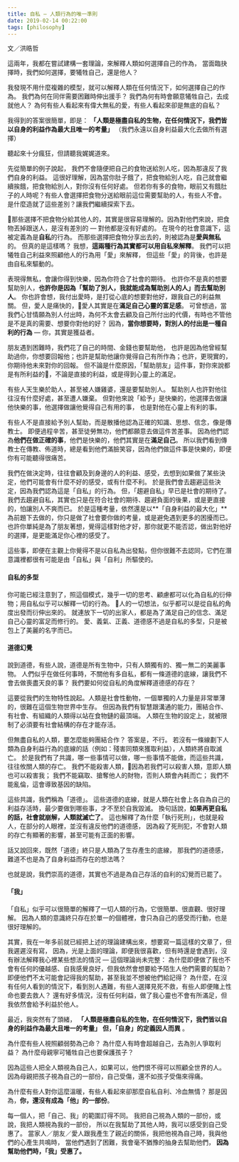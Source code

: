 ```yaml
---
title: 自私 — 人類行為的唯一準則
date: 2019-02-14 00:22:00
tags: [philosophy]
---
```


文／洪晧哲

這兩年，我都在嘗試建構一套理論，來解釋人類如何選擇自己的作為，
當面臨抉擇時，我們如何選擇，要犧牲自己，還是他人？

我發現不用什麼複雜的模型，就可以解釋人類在任何情況下，如何選擇自己的作為。
我們為何在同伴需要困難時伸出援手？
我們為何有時會願意犧牲自己，去成就他人？
為何有些人看起來有偉大無私的愛，有些人看起來卻是無底的自私？

我得到的答案很簡單，即是：
**「人類是極盡自私的生物，在任何情況下，我們皆以自身的利益作為最大且唯一的考量」**
（我們永遠以自身利益最大化去做所有選擇）

聽起來十分瘋狂，但請聽我娓娓道來。

先從簡單的例子說起，
我們不會隨便把自己的食物送給別人吃，因為那違反了我們自身的利益。
這很好理解，因為當你肚子餓了，把食物給別人吃，自己就會繼續挨餓，把食物給別人，對你沒有任何好處。
但若你有多的食物，眼前又有餓肚子的人時呢？有些人會選擇把食物分送給眼前這位需要幫助的人，有些人不會。
是什麼造就了這些差別？讓我們繼續探索下去。

那些選擇不把食物分給其他人的，其實是很容易理解的。因為對他們來說，把食物丟掉跟送人，是沒有差別的 — 對他都是沒有好處的。
在現今的社會意識下，這被定義為是**自私**的行為。
而那些選擇把食物分享出去的，則被認為是**愛與無私**的。
但真的是這樣嗎？
我想，**這兩種行為其實都可以用自私來解釋**。
我們可以把犧牲自己利益來照顧他人的行為用「愛」來解釋，
但這些「愛」的背後，也許是由自私來驅動的。

表現得無私，會讓你得到快樂，因為你符合了社會的期待。
也許你不是真的想要幫助別人，**也許你是因為「幫助了別人，我就能成為幫助別人的人」而去幫助別人**。
你也許會想，我付出愛時，是打從心底的想要對他好，跟我自己的利益無關。
但，愛人是痛快的，愛人其實是在**滿足自己心靈的富足感**。
可曾想過，當我們心甘情願為別人付出時，為何不太會去顧及自己所付出的代價，有時也不管他是不是真的需要、想要你對他的好？
因為，**當你想要時，對別人的付出是一種自利的行為** — 你，其實是獲益者。

朋友遇到困難時，我們花了自己的時間、金錢也要幫助他，
也許是因為他曾經幫助過你，你想要回報他；也許是幫助他讓你覺得自己有所作為；也許，更現實的，你期待他未來對你的回報。
但不論是什麼原因，「幫助朋友」這件事，對你來說都是有所利益的，不論是直接的利益，或是得到心靈上的滿足。

有些人天生樂於助人，甚至被人嫌雞婆，還是要幫助別人。
幫助別人也許對他往往沒有什麼好處，甚至遭人嫌棄。
但對他來說「給予」是快樂的，他選擇去做讓他快樂的事，他選擇做讓他覺得自己有用的事，
也是對他在心靈上有利的事。

有些人不是直接給予別人幫助，而是散播他認為正確的知識、思想、信念，像是傳教士。
即便過程辛苦，甚至徒勞無功，他們都願意去做這件苦差事。
因為他們認為**他們在做正確的事**，他們是快樂的，他們其實是在**滿足自己**。
所以我們看到傳教士在傳教、佈道時，總是看到他們滿臉笑容，因為他們做這件事是快樂的，即便你有可能聽得很痛苦。

我們在做決定時，往往會顧及到身邊的人的利益、感受，去想到如果做了某些決定，他們可能會有什麼不好的感受，或有什麼不利。
於是我們會去趨避這些決定，因為我們認為這是「自私」的行為。
但，「趨避自私」早已是社會的期待了。
我們去趨避自私，其實也只是在符合社會的期待、趨避負面的後果，或是更直接的，怕讓別人不爽而已。
於是這種考量，依然還是以**「自身利益的最大化」**為前題下去做的，你只是做了社會要你做的考量，或是避免遇到更多的困擾而已。
也許你單純是為了朋友著想，覺得這樣對他才好，那你就更不能否認，做出對他好的選擇，是更能滿足你心裡的感受了。

這些事，即便在主觀上你覺得不是以自私為出發點，但你很難不去認同，它們在潛意識裡都很有可能是由「自私」與「自利」所驅使的。

#### 自私的多型

你可能已經注意到了，照這個模式，幾乎一切的思考、顧慮都可以化為自私的衍伸物；用自私似乎可以解釋一切的行為。
人的一切想法，似乎都可以是從自私的角度出發而衍伸出來的。
就連放下一切的出家人，都是為了滿足自己的信念、滿足自己心靈的富足而修行的。
愛、義氣、正義、道德感不過是自私的多型，只是被包上了美麗的名字而已。

#### 道德幻覺

說到道德，有些人說，道德是所有生物中，只有人類獨有的、獨一無二的美麗事物。
人們似乎在做任何事時，不關他有多自私，都有一條道德的底線，讓我們不會去做喪盡天良的事？
我們要如何從自私的角度解釋道德感的存在？

這要從我們的生物特性說起。人類是社會性動物，一個單獨的人力量是非常單薄的，很難在這個生物世界中生存。
但因為我們有智慧跟溝通的能力，團結合作、有社會、有組織的人類得以站在食物鏈的最頂端。
人類在生物的設定上，就被限制了必須要有社會結構的存在才能存活。

但無盡自私的人類，要怎麼能夠團結合作？
答案是，不行。
若沒有一條線劃下人類為自身利益行為的底線的話（例如：殘害同類來獲取利益），人類終將自取滅亡。
於是我們有了共識，哪一些事情可以做，哪一些事情不能做，而這些共識，往往攸關人類的存亡。
我們不能殺害人類，因為若我們可以殺害人類，意即人類也可以殺害我；
我們不能竊取、搶奪他人的財物，否則人類會內耗而亡；
我們不能亂倫，這會導致基因的缺陷。

這些共識，我們稱為「道德」。
這些道德的底線，就是人類在社會上各自為自己的利益存活時，最少要做到哪些事，才不至於自我毀滅。
換句話說，**如果再更自私的話，社會就崩解，人類就滅亡了**。
這也解釋了為什麼「執行死刑」，也就是殺人，在部分的人眼裡，並沒有違反他們的道德感，
因為殺了死刑犯，不會對人類的存亡有顯著的影響，甚至可能有正面的影響。

話又說回來，既然「道德」終只是人類為了生存產生的底線，
那我們的道德感，難道不也是為了自身利益而存在的想法嗎？

也就是說，我們崇高的道德，其實也不過是為自己存活的自利的幻覺而已罷了。

#### 「我」

「自私」似乎可以很簡單的解釋了一切人類的行為，它很簡單、很直觀、很好理解。
因為人類的意識終只存在於單一的個體裡，會只為自己的感受而行動，也是很好理解的。

其實，我在一年多前就已經把上述的理論建構出來，想要寫一篇這樣的文章了，但我遲遲沒有寫，
因為，光是上面的理論，即便我很喜歡，但有時還是會遇到，沒有辦法解釋我心裡某些想法的情況 — 這個理論尚未完整：
為什麼即便做了我也不會有任何的優越感、自我感覺良好，但我依然會想要給予陌生人他們需要的幫助？
即便他們不太可能會記得我的幫助，甚至我並不想被他們給記得？
為什麼，在沒有任何人看到的情況下，看到別人遇難，有些人選擇見死不救，有些人即便賭上性命也要去救人？
還有好多情況，沒有任何利益，做了我心靈也不會有所滿足，但我依然會給予利益於他人。

最近，我突然有了頭緒，
**「人類是極盡自私的生物，在任何情況下，我們皆以自身的利益作為最大且唯一的考量」**
**但，「自身」的定義因人而異** 。

為什麼有些人視照顧弱勢為己命？
為什麼人有時會超越自己，去為別人爭取利益？
為什麼母親寧可犧牲自己也要保護孩子？

因為這些人把全人類視為自己人，如果可以，他們恨不得可以照顧全世界的人。
因為母親把孩子視為自己的一部份，自己受傷，還不如孩子受傷來得痛。

為什麼有些人對你這麼溫暖，有些人看起來卻那麼自私自利、冷血無情？
那是因為，**你，還沒有成為「他」的一部份**。

每一個人，把「自己、我」的範圍訂得不同。
我把自己視為人類的一部份，或說，我把人類視為我的一部份，
所以在我幫助了其他人時，我可以感受到自己受惠了。
當家人／朋友／愛人跟我產生了親近的關係，我把他視為自己時，我與他們的心產生共鳴時，
當他們遇到了困難，我會毫不猶豫的抽身去幫助他們，
**因為幫助他們時，「我」受惠了。**
